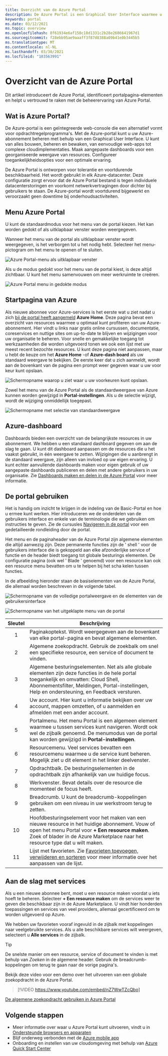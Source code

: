 ```yaml
---
title: Overzicht van de Azure Portal
description: De Azure Portal is een Graphical User Interface waarmee u Azure-services kunt beheren. Meer informatie over het navigeren en zoeken naar resources in de Azure Portal.
keywords: portal
ms.date: 03/12/2021
ms.topic: overview
ms.openlocfilehash: 8f61934e6af150c18d1331c2b28e2686641967d1
ms.sourcegitcommit: f28ebb95ae9aaaff3f87d8388a09b41e0b3445b5
ms.translationtype: MT
ms.contentlocale: nl-NL
ms.lasthandoff: 03/30/2021
ms.locfileid: "103563991"
---
```

# <a name="azure-portal-overview"></a>Overzicht van de Azure Portal

Dit artikel introduceert de Azure Portal, identificeert portalpagina-elementen en helpt u vertrouwd te raken met de beheerervaring van Azure Portal.

## <a name="what-is-the-azure-portal"></a>Wat is Azure Portal?

De Azure-portal is een geïntegreerde web-console die een alternatief vormt voor opdrachtregelprogramma's. Met de Azure-portal kunt u uw Azure-abonnement beheren met behulp van een Graphical User Interface. U kunt van alles bouwen, beheren en bewaken, van eenvoudige web-apps tot complexe cloudimplementaties. Maak aangepaste dashboards voor een georganiseerde weergave van resources. Configureer toegankelijkheidsopties voor een optimale ervaring.

De Azure Portal is ontworpen voor tolerantie en voortdurende beschikbaarheid. Het wordt gebruikt in elk Azure-datacenter. Deze configuratie zorgt ervoor dat de Azure Portal bestand is tegen individuele datacenterstoringen en voorkomt netwerkvertragingen door dichter bij gebruikers te staan. De Azure-portal wordt voortdurend bijgewerkt en veroorzaakt geen downtime bij onderhoudsactiviteiten.

## <a name="azure-portal-menu"></a>Menu Azure Portal

U kunt de standaardmodus voor het menu van de portal kiezen. Het kan worden gedokt of als uitklapbaar venster worden weergegeven.

Wanneer het menu van de portal als uitklapbaar venster wordt weergegeven, is het verborgen tot u het nodig hebt. Selecteer het menu-pictogram om het menu te openen of te sluiten.

![Azure Portal-menu als uitklapbaar venster](./media/azure-portal-overview/azure-portal-overview-portal-menu-flyout.png)

Als u de modus gedokt voor het menu van de portal kiest, is deze altijd zichtbaar. U kunt het menu samenvouwen om meer werkruimte te creëren.

![Azure Portal menu in gedokte modus](./media/azure-portal-overview/azure-portal-overview-portal-menu-expandcollapse.png)

## <a name="azure-home"></a>Startpagina van Azure

Als nieuwe abonnee voor Azure-services is het eerste wat u ziet nadat u zich [bij de portal heeft aangemeld](https://portal.azure.com) **Azure Home**. Deze pagina bevat een overzicht van resources waarmee u optimaal kunt profiteren van uw Azure-abonnement. Hier vindt u links naar gratis online cursussen, documentatie, coreservices en nuttige sites om up-to-date te blijven en wijzigingen voor uw organisatie te beheren. Voor snelle en gemakkelijke toegang tot werkzaamheden die worden uitgevoerd tonen we ook een lijst met uw meest recent bezochte resources. U kunt deze pagina niet aanpassen, maar u hebt de keuze om het **Azure Home** -of **Azure-dash board** als uw standaard weergave te bekijken. De eerste keer dat u zich aanmeldt, wordt aan de bovenkant van de pagina een prompt weer gegeven waar u uw voor keur kunt opslaan.

![Schermopname waarop u ziet waar u uw voorkeuren kunt opslaan.](./media/azure-portal-overview/azure-portal-default-view.png)

Zowel het menu van de Azure Portal als de standaardweergave van Azure kunnen worden gewijzigd in **Portal-instellingen**. Als u de selectie wijzigt, wordt de wijziging onmiddellijk toegepast.

![Schermopname met selectie van standaardweergave](./media/azure-portal-overview/azure-portal-overview-portal-settings-menu-home.png)

## <a name="azure-dashboard"></a>Azure-dashboard

Dashboards bieden een overzicht van de belangrijkste resources in uw abonnement. We hebben u een standaard dashboard gegeven om aan de slag te gaan. U kunt dit dashboard aanpassen om de resources die u het vaakst gebruikt, in één weergave te zetten. Wijzigingen die u aanbrengt in de standaard weergave, zijn alleen van invloed op uw eigen ervaring. U kunt echter aanvullende dashboards maken voor eigen gebruik of uw aangepaste dashboards publiceren en delen met andere gebruikers in uw organisatie. Zie [Dashboards maken en delen in de Azure Portal](../azure-portal/azure-portal-dashboards.md) voor meer informatie.

## <a name="getting-around-the-portal"></a>De portal gebruiken

Het is handig om inzicht te krijgen in de indeling van de Basic-Portal en hoe u ermee kunt werken. Hier introduceren we de onderdelen van de gebruikers interface en enkele van de terminologie die we gebruiken om instructies te geven. Zie de cursusles [Navigeren in de portal](/learn/modules/tour-azure-portal/3-navigate-the-portal) voor een gedetailleerde rondleiding door de portal.

Het menu en de paginaheader van de Azure Portal zijn algemene elementen die altijd aanwezig zijn. Deze permanente functies zijn de ' shell ' voor de gebruikers interface die is gekoppeld aan elke afzonderlijke service of functie en de header biedt toegang tot globale besturings elementen. De configuratie pagina (ook wel ' Blade ' genoemd) voor een resource kan ook een resource menu bevatten om u te helpen bij het scha kelen tussen functies.

In de afbeelding hieronder staan de basiselementen van de Azure Portal, die allemaal worden beschreven in de volgende tabel.

![Schermopname van de volledige portalweergave en de elementen van de gebruikersinterface](./media/azure-portal-overview/azure-portal-overview-portal-callouts.png)

![Schermopname van het uitgeklapte menu van de portal](./media/azure-portal-overview/azure-portal-overview-portal-menu-callouts.png)

|Sleutel|Beschrijving
|:---:|---|
|1|Paginakoptekst. Wordt weergegeven aan de bovenkant van elke portal-pagina en bevat algemene elementen.|
|2| Algemene zoekopdracht. Gebruik de zoekbalk om snel een specifieke resource, een service of document te vinden.|
|3|Algemene besturingselementen. Net als alle globale elementen zijn deze functies in de hele portal toegankelijk en omvatten: Cloud Shell, Abonnementsfilter, Meldingen, Portal-instellingen, Help en ondersteuning, en Feedback versturen.|
|4|Uw account. Hier kunt u informatie bekijken over uw account, mappen omzetten, of u aanmelden en afmelden met een ander account.|
|5|Portalmenu. Het menu Portal is een algemeen element waarmee u tussen services kunt navigeren. Wordt ook wel de zijbalk genoemd. De menumodus van de portal kan worden gewijzigd in **Portal-instellingen**.|
|6|Resourcemenu. Veel services bevatten een resourcemenu waarmee u de service kunt beheren. Mogelijk ziet u dit element in het linker deelvenster.|
|7|Opdrachtbalk. De besturingselementen in de opdrachtbalk zijn afhankelijk van uw huidige focus.|
|8|Werkvenster.  Bevat details over de resource die momenteel de focus heeft.|
|9|Breadcrumb. U kunt de breadcrumb-koppelingen gebruiken om een niveau in uw werkstroom terug te zetten.|
|10|Hoofdbesturingselement voor het maken van een nieuwe resource in het huidige abonnement. Vouw of open het menu Portal voor **+ Een resource maken**. Zoek of blader in de Azure Marketplace naar het resource type dat u wilt maken.|
|11|Lijst met favorieten. Zie [Favorieten toevoegen, verwijderen en sorteren](../azure-portal/azure-portal-add-remove-sort-favorites.md) voor meer informatie over het aanpassen van de lijst.|

## <a name="get-started-with-services"></a>Aan de slag met services

Als u een nieuwe abonnee bent, moet u een resource maken voordat u iets hoeft te beheren. Selecteer **+ Een resource maken** om de services weer te geven die beschikbaar zijn in de Azure Marketplace. U vindt hier honderden toepassingen en services van veel providers, allemaal gecertificeerd om te worden uitgevoerd op Azure.

We hebben uw favorieten vooraf ingevuld in de zijbalk met koppelingen naar veelgebruikte services.  Als u alle beschikbare services wilt weergeven, selecteert u **Alle services** in de zijbalk.

> [!TIP]
> De snelste manier om een resource, service of document te vinden is met behulp van *Zoeken* in de algemene header. Gebruik de breadcrumb-koppelingen om terug te gaan naar de vorige pagina's.
>
Bekijk deze video voor een demo over het uitvoeren van een globale zoekopdracht in de Azure Portal.


> [!VIDEO https://www.youtube.com/embed/nZ7WwTZcQbo]

[De algemene zoekopdracht gebruiken in Azure Portal](https://www.youtube.com/watch?v=nZ7WwTZcQbo)

## <a name="next-steps"></a>Volgende stappen

* Meer informatie over waar u Azure Portal kunt uitvoeren, vindt u in [Ondersteunde browsers en apparaten](../azure-portal/azure-portal-supported-browsers-devices.md)
* Blijf onderweg verbonden met de [Azure mobile app](https://azure.microsoft.com/features/azure-portal/mobile-app/)
* Onboarding en instellen van uw cloudomgeving met behulp van [Azure Quick Start Center](../azure-portal/azure-portal-quickstart-center.md)